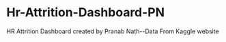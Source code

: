 # Hr-Attrition-Dashboard-PN
HR Attrition Dashboard created by Pranab Nath--Data From Kaggle website
